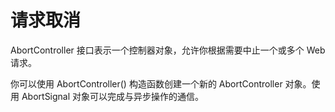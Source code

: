# 请求取消

AbortController 接口表示一个控制器对象，允许你根据需要中止一个或多个 Web 请求。

你可以使用 AbortController() 构造函数创建一个新的 AbortController 对象。使用 AbortSignal 对象可以完成与异步操作的通信。

